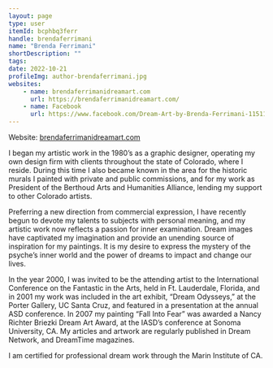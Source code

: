 ```yaml
---
layout: page
type: user
itemId: bcphbq3ferr
handle: brendaferrimani
name: "Brenda Ferrimani"
shortDescription: ""
tags:
date: 2022-10-21
profileImg: author-brendaferrimani.jpg
websites:
    - name: brendaferrimanidreamart.com
      url: https://brendaferrimanidreamart.com/
    - name: Facebook
      url: https://www.facebook.com/Dream-Art-by-Brenda-Ferrimani-115114085196452
---
```


Website: [brendaferrimanidreamart.com](https://brendaferrimanidreamart.com/)

I began my artistic work in the 1980’s as a graphic designer, operating my own design firm with clients throughout the state of Colorado, where I reside. During this time I also became known in the area for the historic murals I painted with private and public commissions, and for my work as President of the Berthoud Arts and Humanities Alliance, lending my support to other Colorado artists.

Preferring a new direction from commercial expression, I have recently begun to devote my talents to subjects with personal meaning, and my artistic work now reflects a passion for inner examination. Dream images have captivated my imagination and provide an unending source of inspiration for my paintings. It is my desire to express the mystery of the psyche’s inner world and the power of dreams to impact and change our lives.

In the year 2000, I was invited to be the attending artist to the International Conference on the Fantastic in the Arts, held in Ft. Lauderdale, Florida, and in 2001 my work was included in the art exhibit, “Dream Odysseys,” at the Porter Gallery, UC Santa Cruz, and featured in a presentation at the annual ASD conference. In 2007 my painting “Fall Into Fear” was awarded a Nancy Richter Briezki Dream Art Award, at the IASD’s conference at Sonoma University, CA. My articles and artwork are regularly published in Dream Network, and DreamTime magazines.

I am certified for professional dream work through the Marin Institute of CA.
